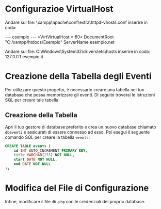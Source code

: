 # Configurazioe VirtualHost
Andare sul file:
\xampp\apache\conf\extra\httpd-vhosts.conf
inserire in coda: 

--- esempio ---
<VirtVirtualHost *:80>
DocumentRoot "C:/xampp/htdocs/Esempio"
ServerName esempio.net
</VirtualHost>

Andare sul file:
C:\Windows\System32\drivers\etc\hosts
inserire in coda:
127.0.0.1 esempio.it


# Creazione della Tabella degli Eventi

Per utilizzare questo progetto, è necessario creare una tabella nel tuo database che possa memorizzare gli eventi. Di seguito troverai le istruzioni SQL per creare tale tabella.

## Creazione della Tabella

Apri il tuo gestore di database preferito e crea un nuovo database chiamato `dbeventi` e assicurati di essere connesso ad esso.
Poi esegui il seguente comando SQL per creare la tabella `events`:

```sql
CREATE TABLE events (
    id INT AUTO_INCREMENT PRIMARY KEY,
    title VARCHAR(255) NOT NULL,
    start DATE NOT NULL,
    end DATE NOT NULL
);
```

# Modifica del File di Configurazione
Infine, modificare il file `db.php` con le credenziali del proprio database.